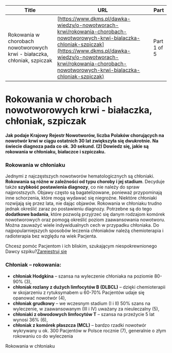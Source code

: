 | **Title**       | **URL**           | **Part**              |
|-----------------|-------------------|-----------------------|
| Rokowania w chorobach nowotworowych krwi - białaczka, chłoniak, szpiczak         | [https://www.dkms.pl/dawka-wiedzy/o-nowotworach-krwi/rokowania-chorobach-nowotworowych-krwi-bialaczka-chloniak-szpiczak](https://www.dkms.pl/dawka-wiedzy/o-nowotworach-krwi/rokowania-chorobach-nowotworowych-krwi-bialaczka-chloniak-szpiczak)    | Part 1 of 5          |

# Rokowania w chorobach nowotworowych krwi - białaczka, chłoniak, szpiczak

**Jak podaje Krajowy Rejestr Nowotworów, liczba Polaków chorujących na nowotwór krwi w ciągu ostatnich 30 lat zwiększyła się dwukrotnie. Na świecie diagnoza pada co ok. 30 sekund. (2\) Dowiedz się, jakie są rokowania w chłoniaku, białaczce i szpiczaku.**


### Rokowania w chłoniaku


Jednymi z najczęstszych nowotworów hematologicznych są chłoniaki. **Rokowania są różne w zależności od typu choroby i jej stadium**. Decyduje także **szybkość postawienia diagnozy**, co nie należy do spraw najprostszych. Objawy często są bagatelizowane, ponieważ przypominają inne schorzenia, które mogą wydawać się niegroźne. Niektóre chłoniaki rozwijają się przez lata, nie dając objawów. Rokowania w chłoniaku trudno jednak określić zaraz po postawieniu diagnozy. Potrzebne są do tego **dodatkowe badania**, które pozwolą przyjrzeć się danym rodzajom komórek nowotworowych oraz pomogą określić poziom zaawansowania nowotworu. Można zauważyć wiele indywidualnych cech w przypadku chłoniaka. Do najpopularniejszych sposobów leczenia chłoniaków należą chemioterapia i radioterapia bez względu na wiek Pacjenta.


Chcesz pomóc Pacjentom i ich bliskim, szukającym niespokrewnionego Dawcy szpiku?[Zarejestruj się](/zarejestruj-sie-teraz "Zarejestruj sie teraz")
### Chłoniak – rokowania:


* **chłoniak Hodgkina** – szansa na wyleczenie chłoniaka na poziomie 80\-90% (3\),
* **chłoniak rozlany z dużych limfocytów B (DLBCL)** – dzięki chemioterapii w skojarzeniu z rytuksymabem u 60\-70% Pacjentów udaje się opanować nowotwór (4\),
* **chłoniak grudkowy** – we wczesnym stadium (I i II) 50% szans na wyleczenie, w zaawansowanym (III i IV) uważany za nieuleczalny (5\),
* **chłoniaki z obwodowych limfocytów T** – szansa na przeżycie 5 lat wynosi 36% (6\),
* **chłoniak z komórek płaszcza (MCL)** – bardzo rzadki nowotwór wykrywany u ok. 300 Pacjentów w Polsce rocznie (7\), generalnie o złym rokowaniu co do wyleczenia


Rokowania w chłoniaku